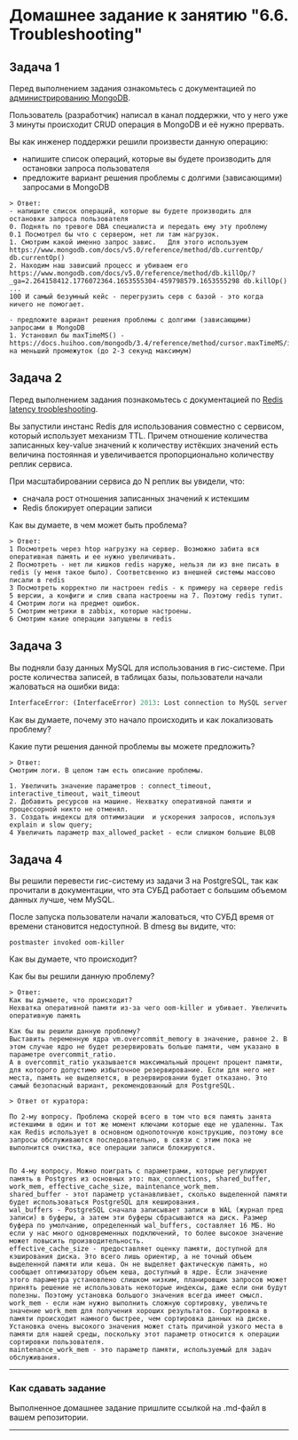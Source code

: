 # Домашнее задание к занятию "6.6. Troubleshooting"

## Задача 1

Перед выполнением задания ознакомьтесь с документацией по [администрированию MongoDB](https://docs.mongodb.com/manual/administration/).

Пользователь (разработчик) написал в канал поддержки, что у него уже 3 минуты происходит CRUD операция в MongoDB и её
нужно прервать.

Вы как инженер поддержки решили произвести данную операцию:

- напишите список операций, которые вы будете производить для остановки запроса пользователя
- предложите вариант решения проблемы с долгими (зависающими) запросами в MongoDB

```
> Ответ:
- напишите список операций, которые вы будете производить для остановки запроса пользователя
0. Поднять по тревоге DBA специалиста и передать ему эту проблему
0.1 Посмотрел бы что с сервером, нет ли там нагрузок.
1. Смотрим какой именно запрос завис.   Для этого используем https://www.mongodb.com/docs/v5.0/reference/method/db.currentOp/ db.currentOp()
2. Находим наш зависший процесс и убиваем его https://www.mongodb.com/docs/v5.0/reference/method/db.killOp/?_ga=2.264158412.1776072364.1653555304-459798579.1653555298 db.killOp()
...
100 И самый безумный кейс - перегрузить серв с базой - это когда ничего не помогает.

- предложите вариант решения проблемы с долгими (зависающими) запросами в MongoDB
1. Установил бы maxTimeMS() - https://docs.huihoo.com/mongodb/3.4/reference/method/cursor.maxTimeMS/index.html#cursor.maxTimeMS на меньший промежуток (до 2-3 секунд максимум)

```

## Задача 2

Перед выполнением задания познакомьтесь с документацией по [Redis latency troobleshooting](https://redis.io/topics/latency).

Вы запустили инстанс Redis для использования совместно с сервисом, который использует механизм TTL.
Причем отношение количества записанных key-value значений к количеству истёкших значений есть величина постоянная и
увеличивается пропорционально количеству реплик сервиса.

При масштабировании сервиса до N реплик вы увидели, что:

- сначала рост отношения записанных значений к истекшим
- Redis блокирует операции записи

Как вы думаете, в чем может быть проблема?

```
> Ответ:
1 Посмотреть через htop нагрузку на сервер. Возможно забита вся оперативная память и ее нужно увеличивать.
2 Посмотреть - нет ли кишков redis наруже, нельзя ли из вне писать в redis (у меня такое было). Соответсвенно из внешней системы массово писали в redis
3 Посмотреть корректно ли настроен redis - к примеру на сервере redis 5 версии, а конфиги и слив свапа настроены на 7. Поэтому redis тупит.
4 Смотрим логи на предмет ошибок.
5 Смотрим метрики в zabbix, которые настроены.
6 Смотрим какие операции запущены в redis

```

## Задача 3

Вы подняли базу данных MySQL для использования в гис-системе. При росте количества записей, в таблицах базы,
пользователи начали жаловаться на ошибки вида:

```python
InterfaceError: (InterfaceError) 2013: Lost connection to MySQL server during query u'SELECT..... '
```

Как вы думаете, почему это начало происходить и как локализовать проблему?

Какие пути решения данной проблемы вы можете предложить?

```
> Ответ:
Смотрим логи. В целом там есть описание проблемы.

1. Увеличить значение параметров : connect_timeout, interactive_timeout, wait_timeout
2. Добавить ресурсов на машине. Нехватку оперативной памяти и процессорной никто не отменял.
3. Создать индексы для оптимизации  и ускорения запросов, используя explain и slow query;
4 Увеличить параметр max_allowed_packet - если слишком большие BLOB
```

## Задача 4

Вы решили перевести гис-систему из задачи 3 на PostgreSQL, так как прочитали в документации, что эта СУБД работает с
большим объемом данных лучше, чем MySQL.

После запуска пользователи начали жаловаться, что СУБД время от времени становится недоступной. В dmesg вы видите, что:

`postmaster invoked oom-killer`

Как вы думаете, что происходит?

Как бы вы решили данную проблему?

```
> Ответ:
Как вы думаете, что происходит?
Нехватка оперативной памяти из-за чего oom-killer и убивает. Увеличить оперативную память

Как бы вы решили данную проблему?
Выставить переменную ядра vm.overcommit_memory в значение, равное 2. В этом случае ядро не будет резервировать больше памяти, чем указано в параметре overcommit_ratio.
А в overcommit_ratio указывается максимальный процент процент памяти, для которого допустимо избыточное резервирование. Если для него нет места, память не выделяется, в резервировании будет отказано. Это самый безопасный вариант, рекомендованный для PostgreSQL.
```

```
> Ответ от куратора:

По 2-му вопросу. Проблема скорей всего в том что вся память занята истекшими в один и тот же момент ключами которые еще не удаленны. Так как Redis использует в основном однопоточную конструкцию, поэтому все запросы обслуживаются последовательно, в связи с этим пока не выполнится очистка, все операции записи блокируются.


По 4-му вопросу. Можно поиграть с параметрами, которые регулируют память в Postgres из основных это: max_connections, shared_buffer, work_mem, effective_cache_size, maintenance_work_mem.
shared_buffer - этот параметр устанавливает, сколько выделенной памяти будет использоваться PostgreSQL для кеширования.
wal_buffers - PostgreSQL сначала записывает записи в WAL (журнал пред записи) в буферы, а затем эти буферы сбрасываются на диск. Размер буфера по умолчанию, определенный wal_buffers, составляет 16 МБ. Но если у нас много одновременных подключений, то более высокое значение может повысить производительность.
effective_cache_size - предоставляет оценку памяти, доступной для кэширования диска. Это всего лишь ориентир, а не точный объем выделенной памяти или кеша. Он не выделяет фактическую память, но сообщает оптимизатору объем кеша, доступный в ядре. Если значение этого параметра установлено слишком низким, планировщик запросов может принять решение не использовать некоторые индексы, даже если они будут полезны. Поэтому установка большого значения всегда имеет смысл.
work_mem - если нам нужно выполнить сложную сортировку, увеличьте значение work_mem для получения хороших результатов. Сортировка в памяти происходит намного быстрее, чем сортировка данных на диске. Установка очень высокого значения может стать причиной узкого места в памяти для нашей среды, поскольку этот параметр относится к операции сортировки пользователя.
maintenance_work_mem - это параметр памяти, используемый для задач обслуживания.

```


---





### Как cдавать задание

Выполненное домашнее задание пришлите ссылкой на .md-файл в вашем репозитории.

---
